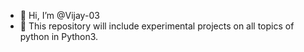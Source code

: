 - 👋 Hi, I’m @Vijay-03
- 👀 This repository will include experimental projects on all topics of python in Python3.

<!---
Vijay-03/Vijay-03 is a ✨ special ✨ repository because its `README.md` (this file) appears on your GitHub profile.
You can click the Preview link to take a look at your changes.
--->

